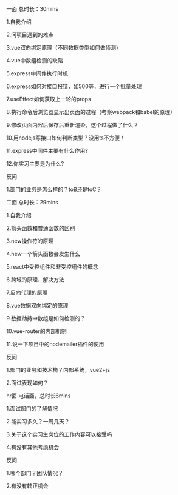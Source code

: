
一面
总时长：30mins

1.自我介绍

2.问项目遇到的难点

3.vue双向绑定原理（不同数据类型如何做侦测）

4.vue中数组检测的缺陷

5.express中间件执行时机

6.express如何对接口报错，如500等，进行一个批量处理

7.useEffect如何获取上一轮的props

8.执行命令后浏览器显示出页面的过程（考察webpack和babel的原理）

9.修改页面内容后保存后重新渲染，这个过程做了什么？

10.用nodejs写接口如何判断类型？没用ts不方便！

11.express中间件主要有什么作用?

12.你实习主要是为什么?

反问

1.部门的业务是怎么样的？toB还是toC？

二面
总时长：29mins

1.自我介绍

2.箭头函数和普通函数的区别

3.new操作符的原理

4.new一个箭头函数会发生什么

5.react中受控组件和非受控组件的概念

6.跨域的原理、解决方法

7.反向代理的原理

8.vue数据双向绑定的原理

9.数据劫持中数组是如何检测的？

10.vue-router的内部机制

11.说一下项目中的nodemailer插件的使用

反问

1.部门的业务和技术栈？内部系统，vue2+js

2.面试表现如何？

hr面
电话面，总时长6mins

1.面试部门的了解情况

2.能实习多久？一周几天？

3.关于这个实习生岗位的工作内容可以接受吗

4.有没有其他考虑机会

反问

1.哪个部门？团队情况？

2.有没有转正机会